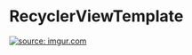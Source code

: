 # RecyclerViewTemplate

<a href="http://imgur.com/36XedsY"><img src="http://i.imgur.com/36XedsY.png" title="source: imgur.com" /></a>
